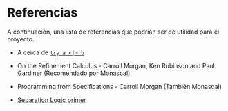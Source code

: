 # Referencias

A continuación, una lista de referencias que podrían ser de utilidad para el
proyecto.

* A cerca de [`try a <|> b`](http://blog.ezyang.com/2014/05/parsec-try-a-or-b-considered-harmful/)

* On the Refinement Calculus - Carroll Morgan, Ken Robinson and Paul Gardiner (Recomendado por Monascal)

* Programming from Specifications - Carroll Morgan (También Monascal)

* [Separation Logic primer](http://www0.cs.ucl.ac.uk/staff/p.ohearn/papers/Marktoberdorf11LectureNotes.pdf)
